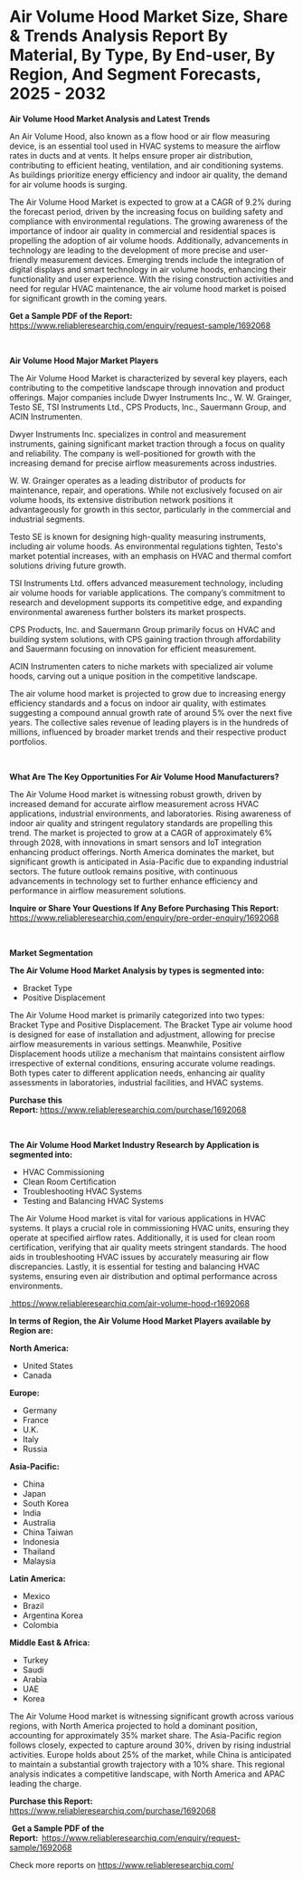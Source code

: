<p><h1>Air Volume Hood Market Size, Share & Trends Analysis Report By Material, By Type, By End-user, By Region, And Segment Forecasts, 2025 - 2032</h1></p><p><strong>Air Volume Hood Market Analysis and Latest Trends</strong></p>
<p><p>An Air Volume Hood, also known as a flow hood or air flow measuring device, is an essential tool used in HVAC systems to measure the airflow rates in ducts and at vents. It helps ensure proper air distribution, contributing to efficient heating, ventilation, and air conditioning systems. As buildings prioritize energy efficiency and indoor air quality, the demand for air volume hoods is surging.</p><p>The Air Volume Hood Market is expected to grow at a CAGR of 9.2% during the forecast period, driven by the increasing focus on building safety and compliance with environmental regulations. The growing awareness of the importance of indoor air quality in commercial and residential spaces is propelling the adoption of air volume hoods. Additionally, advancements in technology are leading to the development of more precise and user-friendly measurement devices. Emerging trends include the integration of digital displays and smart technology in air volume hoods, enhancing their functionality and user experience. With the rising construction activities and need for regular HVAC maintenance, the air volume hood market is poised for significant growth in the coming years.</p></p>
<p><strong>Get a Sample PDF of the Report:&nbsp;</strong> <a href="https://www.reliableresearchiq.com/enquiry/request-sample/1692068?utm_campaign=1906&utm_medium=2&utm_source=Github&utm_content=ia&utm_term=07012025&utm_id=air-volume-hood">https://www.reliableresearchiq.com/enquiry/request-sample/1692068</a></p>
<p>&nbsp;</p>
<p><strong>Air Volume Hood Major Market Players</strong></p>
<p><p>The Air Volume Hood Market is characterized by several key players, each contributing to the competitive landscape through innovation and product offerings. Major companies include Dwyer Instruments Inc., W. W. Grainger, Testo SE, TSI Instruments Ltd., CPS Products, Inc., Sauermann Group, and ACIN Instrumenten.</p><p>Dwyer Instruments Inc. specializes in control and measurement instruments, gaining significant market traction through a focus on quality and reliability. The company is well-positioned for growth with the increasing demand for precise airflow measurements across industries.</p><p>W. W. Grainger operates as a leading distributor of products for maintenance, repair, and operations. While not exclusively focused on air volume hoods, its extensive distribution network positions it advantageously for growth in this sector, particularly in the commercial and industrial segments.</p><p>Testo SE is known for designing high-quality measuring instruments, including air volume hoods. As environmental regulations tighten, Testo's market potential increases, with an emphasis on HVAC and thermal comfort solutions driving future growth.</p><p>TSI Instruments Ltd. offers advanced measurement technology, including air volume hoods for variable applications. The company’s commitment to research and development supports its competitive edge, and expanding environmental awareness further bolsters its market prospects.</p><p>CPS Products, Inc. and Sauermann Group primarily focus on HVAC and building system solutions, with CPS gaining traction through affordability and Sauermann focusing on innovation for efficient measurement.</p><p>ACIN Instrumenten caters to niche markets with specialized air volume hoods, carving out a unique position in the competitive landscape.</p><p>The air volume hood market is projected to grow due to increasing energy efficiency standards and a focus on indoor air quality, with estimates suggesting a compound annual growth rate of around 5% over the next five years. The collective sales revenue of leading players is in the hundreds of millions, influenced by broader market trends and their respective product portfolios.</p></p>
<p>&nbsp;</p>
<p><strong>What Are The Key Opportunities For Air Volume Hood Manufacturers?</strong></p>
<p><p>The Air Volume Hood market is witnessing robust growth, driven by increased demand for accurate airflow measurement across HVAC applications, industrial environments, and laboratories. Rising awareness of indoor air quality and stringent regulatory standards are propelling this trend. The market is projected to grow at a CAGR of approximately 6% through 2028, with innovations in smart sensors and IoT integration enhancing product offerings. North America dominates the market, but significant growth is anticipated in Asia-Pacific due to expanding industrial sectors. The future outlook remains positive, with continuous advancements in technology set to further enhance efficiency and performance in airflow measurement solutions.</p></p>
<p><strong>Inquire or Share Your Questions If Any Before Purchasing This Report:</strong> <a href="https://www.reliableresearchiq.com/enquiry/pre-order-enquiry/1692068?utm_campaign=1906&utm_medium=2&utm_source=Github&utm_content=ia&utm_term=07012025&utm_id=air-volume-hood">https://www.reliableresearchiq.com/enquiry/pre-order-enquiry/1692068</a></p>
<p>&nbsp;</p>
<p><strong>Market Segmentation</strong></p>
<p><strong>The Air Volume Hood Market Analysis by types is segmented into:</strong></p>
<p><ul><li>Bracket Type</li><li>Positive Displacement</li></ul></p>
<p><p>The Air Volume Hood market is primarily categorized into two types: Bracket Type and Positive Displacement. The Bracket Type air volume hood is designed for ease of installation and adjustment, allowing for precise airflow measurements in various settings. Meanwhile, Positive Displacement hoods utilize a mechanism that maintains consistent airflow irrespective of external conditions, ensuring accurate volume readings. Both types cater to different application needs, enhancing air quality assessments in laboratories, industrial facilities, and HVAC systems.</p></p>
<p><strong>Purchase this Report:&nbsp;</strong><a href="https://www.reliableresearchiq.com/purchase/1692068?utm_campaign=1906&utm_medium=2&utm_source=Github&utm_content=ia&utm_term=07012025&utm_id=air-volume-hood">https://www.reliableresearchiq.com/purchase/1692068</a></p>
<p>&nbsp;</p>
<p><strong>The Air Volume Hood Market Industry Research by Application is segmented into:</strong></p>
<p><ul><li>HVAC Commissioning</li><li>Clean Room Certification</li><li>Troubleshooting HVAC Systems</li><li>Testing and Balancing HVAC Systems</li></ul></p>
<p><p>The Air Volume Hood market is vital for various applications in HVAC systems. It plays a crucial role in commissioning HVAC units, ensuring they operate at specified airflow rates. Additionally, it is used for clean room certification, verifying that air quality meets stringent standards. The hood aids in troubleshooting HVAC issues by accurately measuring air flow discrepancies. Lastly, it is essential for testing and balancing HVAC systems, ensuring even air distribution and optimal performance across environments.</p></p>
<p><a href="https://www.reliableresearchiq.com/air-volume-hood-r1692068?utm_campaign=1906&utm_medium=2&utm_source=Github&utm_content=ia&utm_term=07012025&utm_id=air-volume-hood">&nbsp;https://www.reliableresearchiq.com/air-volume-hood-r1692068</a></p>
<p><strong>In terms of Region, the Air Volume Hood Market Players available by Region are:</strong></p>
<p>
    <p> <strong> North America: </strong>
        <ul>
            <li>United States</li>
            <li>Canada</li>
        </ul>
        </p> 
    <p> <strong> Europe: </strong>
        <ul>
            <li>Germany</li>
            <li>France</li>
            <li>U.K.</li>
            <li>Italy</li>
            <li>Russia</li>
        </ul>
        </p> 
    <p> <strong> Asia-Pacific: </strong>
        <ul>
            <li>China</li>
            <li>Japan</li>
            <li>South Korea</li>
            <li>India</li>
            <li>Australia</li>
            <li>China Taiwan</li>
            <li>Indonesia</li>
            <li>Thailand</li>
            <li>Malaysia</li>
        </ul>
        </p> 
    <p> <strong> Latin America: </strong>
        <ul>
            <li>Mexico</li>
            <li>Brazil</li>
            <li>Argentina Korea</li>
            <li>Colombia</li>
        </ul>
        </p> 
    <p> <strong> Middle East & Africa: </strong>
        <ul>
            <li>Turkey</li>
            <li>Saudi</li>
            <li>Arabia</li>
            <li>UAE</li>
            <li>Korea</li>
        </ul>
    </p>
    </p>
<p><p>The Air Volume Hood market is witnessing significant growth across various regions, with North America projected to hold a dominant position, accounting for approximately 35% market share. The Asia-Pacific region follows closely, expected to capture around 30%, driven by rising industrial activities. Europe holds about 25% of the market, while China is anticipated to maintain a substantial growth trajectory with a 10% share. This regional analysis indicates a competitive landscape, with North America and APAC leading the charge.</p></p>
<p><strong>Purchase this Report: </strong><a href="https://www.reliableresearchiq.com/purchase/1692068?utm_campaign=1906&utm_medium=2&utm_source=Github&utm_content=ia&utm_term=07012025&utm_id=air-volume-hood">https://www.reliableresearchiq.com/purchase/1692068</a></p>
<p>&nbsp;<strong>Get a Sample PDF of the Report:&nbsp;&nbsp;</strong><a href="https://www.reliableresearchiq.com/enquiry/request-sample/1692068?utm_campaign=1906&utm_medium=2&utm_source=Github&utm_content=ia&utm_term=07012025&utm_id=air-volume-hood">https://www.reliableresearchiq.com/enquiry/request-sample/1692068</a></p>
<p><strong></strong></p>
<p>Check more reports on <a href="https://www.reliableresearchiq.com/?utm_campaign=1906&utm_medium=2&utm_source=Github&utm_content=ia&utm_term=07012025&utm_id=air-volume-hood">https://www.reliableresearchiq.com/</a></p>